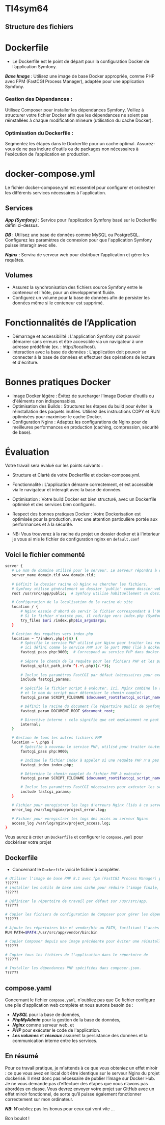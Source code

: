 # TI4sym64

## Structure des fichiers
# Dockerfile
- Le Dockerfile est le point de départ pour la configuration Docker de l’application Symfony.

***Base Image*** : Utilisez une image de base Docker appropriée, comme PHP avec FPM (FastCGI Process Manager), adaptée pour une application Symfony.
### Gestion des Dépendances :
Utilisez Composer pour installer les dépendances Symfony.
Veillez à structurer votre fichier Docker afin que les dépendances ne soient pas réinstallées à chaque modification mineure (utilisation du cache Docker).
### Optimisation du Dockerfile :
Segmentez les étapes dans le Dockerfile pour un cache optimal.
Assurez-vous de ne pas inclure d'outils ou de packages non nécessaires à l'exécution de l'application en production.
# docker-compose.yml
Le fichier docker-compose.yml est essentiel pour configurer et orchestrer les différents services nécessaires à l'application.

## Services

***App (Symfony)*** : Service pour l'application Symfony basé sur le Dockerfile défini ci-dessus.

***DB*** : Utilisez une base de données comme MySQL ou PostgreSQL. Configurez les paramètres de connexion pour que l'application Symfony puisse interagir avec elle.

***Nginx*** : Servira de serveur web pour distribuer l’application et gérer les requêtes.

## Volumes 
* Assurez la synchronisation des fichiers source Symfony entre le conteneur et l’hôte, pour un développement fluide.
* Configurez un volume pour la base de données afin de persister les données même si le conteneur est supprimé.

# Fonctionnalités de l’Application
* Démarrage et accessibilité : L'application Symfony doit pouvoir démarrer sans erreurs et être accessible via un navigateur à une adresse prédéfinie (ex. : http://localhost).
* Interaction avec la base de données : L'application doit pouvoir se connecter à la base de données et effectuer des opérations de lecture et d'écriture.
# Bonnes pratiques Docker
* Image Docker légère : Évitez de surcharger l'image Docker d'outils ou d'éléments non indispensables.
* Optimisation des Builds : Structurez les étapes du build pour éviter la réinstallation des paquets inutiles. Utilisez des instructions COPY et RUN optimisées pour maximiser le cache Docker.
* Configuration Nginx : Adaptez les configurations de Nginx pour de meilleures performances en production (caching, compression, sécurité de base).

# Évaluation
Votre travail sera évalué sur les points suivants :

* Structure et Clarté de votre Dockerfile et docker-compose.yml.
* Fonctionnalité : L'application démarre correctement, et est accessible via le navigateur et interagit avec la base de données.
* Optimisation : Votre build Docker est bien structuré, avec un Dockerfile optimisé et des services bien configurés.
* Respect des bonnes pratiques Docker : Votre Dockerisation est optimisée pour la production, avec une attention particulière portée aux performances et à la sécurité.

* NB: Vous trouverez à la racine du projet un dossier docker et à l'interieur je vous ai mis le fichier de configuration nginx en ``default.conf``

## Voici le fichier commenté 
 ```bash 
 server {
    # Le nom de domaine utilisé pour le serveur. Le serveur répondra à domain.tld et www.domain.tld
    server_name domain.tld www.domain.tld;
    
    # Définit le dossier racine où Nginx va chercher les fichiers. 
    # Symfony utilise généralement un dossier 'public' comme dossier web accessible.
    root /usr/src/app/public;  # Symfony utilise habituellement un dossier 'public'

    # Configuration de la localisation de la racine du site
    location / {
        # Nginx essaie d'abord de servir le fichier correspondant à l'URI demandée. 
        # Si le fichier n'existe pas, il redirige vers index.php (Symfony gère toutes les requêtes via index.php)
        try_files $uri /index.php$is_args$args;
    }

    # Gestion des requêtes vers index.php
    location ~ ^/index\.php(/|$) {
        # Spécifie le service PHP utilisé par Nginx pour traiter les requêtes PHP, 
        # ici défini comme le service PHP sur le port 9000 (lié à docker-compose.yml).
        fastcgi_pass php:9000;  # Correspond au service PHP dans docker-compose.yml
        
        # Sépare le chemin de la requête pour les fichiers PHP et les paramètres supplémentaires après le fichier PHP
        fastcgi_split_path_info ^(.+\.php)(/.*)$;
        
        # Inclut les paramètres FastCGI par défaut (nécessaires pour exécuter des scripts PHP)
        include fastcgi_params;

        # Spécifie le fichier script à exécuter. Ici, Nginx combine la racine du document 
        # et le nom du script pour déterminer le chemin complet.
        fastcgi_param SCRIPT_FILENAME $document_root$fastcgi_script_name;

        # Définit la racine du document (le répertoire public de Symfony)
        fastcgi_param DOCUMENT_ROOT $document_root;

        # Directive interne : cela signifie que cet emplacement ne peut pas être appelé directement par un client.
        internal;
    }

    # Gestion de tous les autres fichiers PHP
    location ~ \.php$ {
        # Spécifie à nouveau le service PHP, utilisé pour traiter toutes les requêtes .php
        fastcgi_pass php:9000;

        # Indique le fichier index à appeler si une requête PHP n'a pas de fichier spécifique
        fastcgi_index index.php;

        # Détermine le chemin complet du fichier PHP à exécuter
        fastcgi_param SCRIPT_FILENAME $document_root$fastcgi_script_name;

        # Inclut les paramètres FastCGI nécessaires pour exécuter les scripts PHP
        include fastcgi_params;
    }

    # Fichier pour enregistrer les logs d'erreurs Nginx (liés à ce serveur)
    error_log /var/log/nginx/project_error.log;

    # Fichier pour enregistrer les logs des accès au serveur Nginx
    access_log /var/log/nginx/project_access.log;
}
```

Vous aurez à créer un ``Dockerfile`` et configurer le ``compose.yaml`` pour dockériser votre projet 
## Dockerfile
* Concernant le ``Dockerfile`` voici le fichier à compléter.
```bash
# Utiliser l'image de base PHP 8.1 avec fpm (FastCGI Process Manager) pour Alpine Linux 3.16
?????? 
# installer les outils de base sans cache pour réduire l'image finale, avec des versions spécifiques :
??????

# Définicer le répertoire de travail par défaut sur /usr/src/app.
??????

# Copier les fichiers de configuration de Composer pour gérer les dépendances PHP.
??????

# Ajoute les répertoires bin et vendor/bin au PATH, facilitant l'accès aux commandes installées par Composer.
RUN PATH=$PATH:/usr/src/app/vendor/bin:bin

# Copier Composer depuis une image précédente pour éviter une réinstallation.
??????

# Copier tous les fichiers de l'application dans le répertoire de
??????

# Installer les dépendances PHP spécifiées dans composer.json.
??????
```
## compose.yaml
Concernant le fichier ``compose.yaml``, n'oubliez pas que Ce fichier configure une pile d'application web complète et nous aurons besoin de :

* ***MySQL*** pour la base de données,
* ***PhpMyAdmin*** pour la gestion de la base de données,
* ***Nginx*** comme serveur web, et
* ***PHP*** pour exécuter le code de l'application.
* ***Les volumes*** et ***réseaux*** assurent la persistance des données et la communication interne entre les services.

## En résumé
Pour ce travail pratique, je m'attends à ce que vous obteniez un effet miroir :
ce que vous avez en local doit être identique sur le serveur Nginx du projet dockerisé.
Il n’est donc pas nécessaire de publier l’image sur Docker Hub.
Je ne vous demande pas d’effectuer des étapes que nous n’avons pas abordées en classe. 
Vous devrez envoyer votre projet sur GitHub avec un effet miroir fonctionnel, de sorte qu’il puisse également fonctionner correctement sur mon ordinateur.

***NB***: N'oubliez pas les bonus pour ceux qui vont vite ...

Bon boulot !